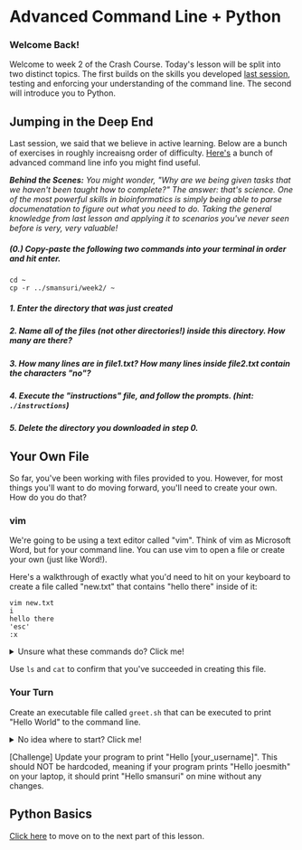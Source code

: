 # Advanced Command Line + Python

### Welcome Back!

Welcome to week 2 of the Crash Course. Today's lesson will be split into two distinct topics. The first builds on the skills you developed [last session](/1_Welcome.md), testing and enforcing your understanding of the command line. The second will introduce you to Python.

## Jumping in the Deep End

Last session, we said that we believe in active learning. Below are a bunch of exercises in roughly increaisng order of difficulty. [Here's](/extras/2.1_AdvancedCommands.md) a bunch of advanced command line info you might find useful.

***Behind the Scenes:** You might wonder, "Why are we being given tasks that we haven't been taught how to complete?" The answer: that's science. One of the most powerful skills in bioinformatics is simply being able to parse documenatation to figure out what you need to do. Taking the general knowledge from last lesson and applying it to scenarios you've never seen before is very, very valuable!*


##### (0.) Copy-paste the following two commands into your terminal in order and hit enter.
`cd ~`  
`cp -r ../smansuri/week2/ ~`

##### 1. Enter the directory that was just created

##### 2. Name all of the files (not other directories!) inside this directory. How many are there?

##### 3. How many lines are in file1.txt? How many lines inside file2.txt contain the characters "no"?

##### 4. Execute the "instructions" file, and follow the prompts. (hint: `./instructions`)

##### 5. Delete the directory you downloaded in step 0.


## Your Own File

So far, you've been working with files provided to you. However, for most things you'll want to do moving forward, you'll need to create your own. How do you do that?

### vim

We're going to be using a text editor called "vim". Think of vim as Microsoft Word, but for your command line. You can use vim to open a file or create your own (just like Word!).

Here's a walkthrough of exactly what you'd need to hit on your keyboard to create a file called "new.txt" that contains "hello there" inside of it:

```
vim new.txt
i
hello there
'esc'
:x
```

<details>
  <summary>Unsure what these commands do? Click me!</summary>
  
  1. `vim new.txt` - Open a file called new.txt in vim. If no file exists in the directory (true for us!) create a new one
  2. `i` - Moves you into insert mode (where you're actually allowed to type) 
  3. `hello there` - Adds text into the file
  4. `esc` - Moves out of insert mode
  5. `:x` - Saves and quits the file
</details>

Use `ls` and `cat` to confirm that you've succeeded in creating this file.

### Your Turn
Create an executable file called `greet.sh` that can be executed to print "Hello World" to the command line. 

<details>
  <summary>No idea where to start? Click me!</summary>
  
  Tackle these subproblems:
  1. What is an executable file?
  2. How do I make a file print "Hello World"?
  3. How can I execute a file?
  4. [Optional, depending on if #3 fails] How can I make a file executable?
</details>

[Challenge] Update your program to print "Hello [your_username]". This should NOT be hardcoded, meaning if your program prints "Hello joesmith" on your laptop, it should print "Hello smansuri" on mine without any changes.

## Python Basics
[Click here](/4_Python.md) to move on to the next part of this lesson.
